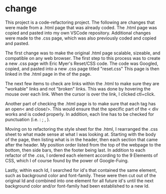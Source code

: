 # change


This project is a code-refactoring project. The following are changes that were made from a .html page that was already coded. The .html page was copied and pasted into my own VSCode repository. Additional changes were made to the .css page, which was also previously coded and copied and pasted. 

The first change was to make the original .html page scalable, sizeable, and compatible on any web browser. The first step to this process was to create a new .css page with Eric Myer's Reset/CSS code.
The code was Googled, copied, and pasted into a new .css page titled "reset.css"
This page is then linked in the .html page in the <head> of the page.

The next few items to check are links within the .html to make sure they are "workable" links and not "broken" links. This was done by hovering the mouse over each link. When the cursor is over the link, I clicked ctl+click. 

Another part of checking the .html page is to make sure that each tag has an open< and close/>. This would ensure that the specific part of the < div works and is coded properly. In addition, each line has to be checked for punctuation (i.e. : ; , ).

Moving on to refactoring the style sheet for the .html, I rearranged the .css sheet to what made sense at what I was looking at. Starting with the body of the page, then listing what is in the header, then each section that came after the header. My position order listed from the top of the webpage to the bottom, then side bars, then the footer being last. In addition to each refactor of the .css, I ordered each element according to the 9 Elements of CSS, which I of course found by the power of Google-Fuing.

Lastly, within each Id, I searched for id's that contained the same element, such as background color and font-family. These were then cut out of the original Id and combined into one element for all future id's until the next background color and/or font-family had been established to a new Id. 

